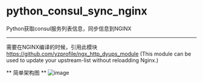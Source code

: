 # python_consul_sync_nginx
Python获取consul服务列表信息，同步信息到NGINX

---
需要在NGINX编译的时候，引用此模块 https://github.com/yzprofile/ngx_http_dyups_module (This module can be used to update your upstream-list without reloadding Nginx.)

** 简单架构图 **
![image](https://www.processon.com/diagraming/592fce40e4b04c7d43cbc5f1)

